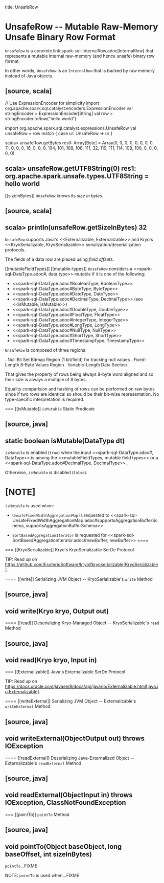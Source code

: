 title: UnsafeRow

# UnsafeRow -- Mutable Raw-Memory Unsafe Binary Row Format

`UnsafeRow` is a concrete link:spark-sql-InternalRow.adoc[InternalRow] that represents a mutable internal raw-memory (and hence unsafe) binary row format.

In other words, `UnsafeRow` is an `InternalRow` that is backed by raw memory instead of Java objects.

[source, scala]
----
// Use ExpressionEncoder for simplicity
import org.apache.spark.sql.catalyst.encoders.ExpressionEncoder
val stringEncoder = ExpressionEncoder[String]
val row = stringEncoder.toRow("hello world")

import org.apache.spark.sql.catalyst.expressions.UnsafeRow
val unsafeRow = row match { case ur: UnsafeRow => ur }

scala> unsafeRow.getBytes
res0: Array[Byte] = Array(0, 0, 0, 0, 0, 0, 0, 0, 11, 0, 0, 0, 16, 0, 0, 0, 104, 101, 108, 108, 111, 32, 119, 111, 114, 108, 100, 0, 0, 0, 0, 0)

scala> unsafeRow.getUTF8String(0)
res1: org.apache.spark.unsafe.types.UTF8String = hello world
----

[[sizeInBytes]]
`UnsafeRow` knows its *size in bytes*.

[source, scala]
----
scala> println(unsafeRow.getSizeInBytes)
32
----

`UnsafeRow` supports Java's <<Externalizable, Externalizable>> and Kryo's <<KryoSerializable, KryoSerializable>> serialization/deserialization protocols.

The fields of a data row are placed using *field offsets*.

[[mutableFieldTypes]]
[[mutable-types]]
`UnsafeRow` considers a <<spark-sql-DataType.adoc#, data type>> mutable if it is one of the following:

* <<spark-sql-DataType.adoc#BooleanType, BooleanType>>
* <<spark-sql-DataType.adoc#ByteType, ByteType>>
* <<spark-sql-DataType.adoc#DateType, DateType>>
* <<spark-sql-DataType.adoc#DecimalType, DecimalType>> (see <<isMutable, isMutable>>)
* <<spark-sql-DataType.adoc#DoubleType, DoubleType>>
* <<spark-sql-DataType.adoc#FloatType, FloatType>>
* <<spark-sql-DataType.adoc#IntegerType, IntegerType>>
* <<spark-sql-DataType.adoc#LongType, LongType>>
* <<spark-sql-DataType.adoc#NullType, NullType>>
* <<spark-sql-DataType.adoc#ShortType, ShortType>>
* <<spark-sql-DataType.adoc#TimestampType, TimestampType>>

`UnsafeRow` is composed of three regions:

. Null Bit Set Bitmap Region (1 bit/field) for tracking null values
. Fixed-Length 8-Byte Values Region
. Variable-Length Data Section

That gives the property of rows being always 8-byte word aligned and so their size is always a multiple of 8 bytes.

Equality comparision and hashing of rows can be performed on raw bytes since if two rows are identical so should be their bit-wise representation. No type-specific interpretation is required.

=== [[isMutable]] `isMutable` Static Predicate

[source, java]
----
static boolean isMutable(DataType dt)
----

`isMutable` is enabled (`true`) when the input <<spark-sql-DataType.adoc#, DataType>> is among the <<mutableFieldTypes, mutable field types>> or a <<spark-sql-DataType.adoc#DecimalType, DecimalType>>.

Otherwise, `isMutable` is disabled (`false`).

[NOTE]
====
`isMutable` is used when:

* `UnsafeFixedWidthAggregationMap` is requested to <<spark-sql-UnsafeFixedWidthAggregationMap.adoc#supportsAggregationBufferSchema, supportsAggregationBufferSchema>>

* `SortBasedAggregationIterator` is requested for <<spark-sql-SortBasedAggregationIterator.adoc#newBuffer, newBuffer>>
====

=== [[KryoSerializable]] Kryo's KryoSerializable SerDe Protocol

TIP: Read up on https://github.com/EsotericSoftware/kryo#kryoserializable[KryoSerializable].

==== [[write]] Serializing JVM Object -- KryoSerializable's `write` Method

[source, java]
----
void write(Kryo kryo, Output out)
----

==== [[read]] Deserializing Kryo-Managed Object -- KryoSerializable's `read` Method

[source, java]
----
void read(Kryo kryo, Input in)
----

=== [[Externalizable]] Java's Externalizable SerDe Protocol

TIP: Read up on https://docs.oracle.com/javase/8/docs/api/java/io/Externalizable.html[java.io.Externalizable].

==== [[writeExternal]] Serializing JVM Object -- Externalizable's `writeExternal` Method

[source, java]
----
void writeExternal(ObjectOutput out)
throws IOException
----

==== [[readExternal]] Deserializing Java-Externalized Object -- Externalizable's `readExternal` Method

[source, java]
----
void readExternal(ObjectInput in)
throws IOException, ClassNotFoundException
----

=== [[pointTo]] `pointTo` Method

[source, java]
----
void pointTo(Object baseObject, long baseOffset, int sizeInBytes)
----

`pointTo`...FIXME

NOTE: `pointTo` is used when...FIXME
